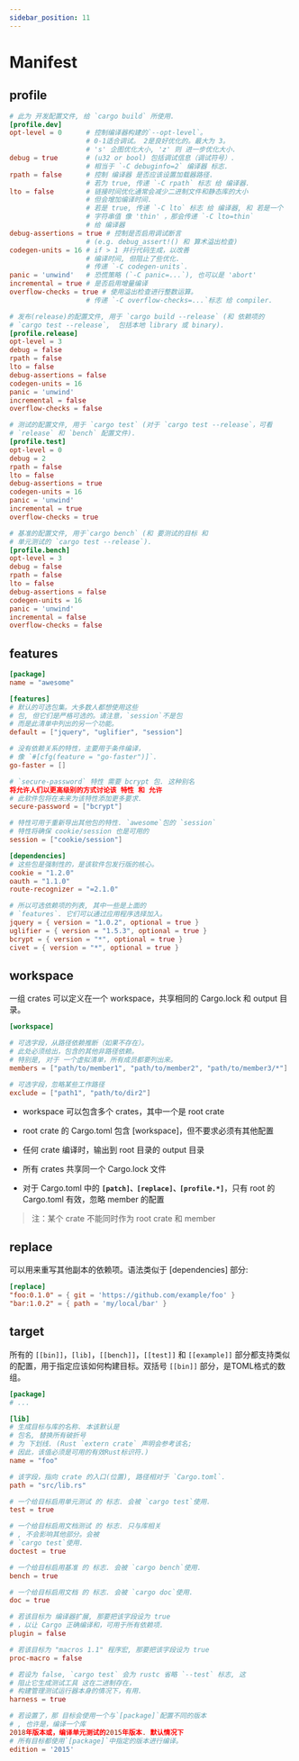 ```yaml
---
sidebar_position: 11
---
```

    
# Manifest

## profile

```toml
# 此为 开发配置文件, 给 `cargo build` 所使用.
[profile.dev]
opt-level = 0      # 控制编译器构建的`--opt-level`。
                   # 0-1适合调试。 2是良好优化的。最大为 3。
                   # 's' 企图优化大小, 'z' 则 进一步优化大小.
debug = true       # (u32 or bool) 包括调试信息（调试符号）.
                   # 相当于 `-C debuginfo=2` 编译器 标志.
rpath = false      # 控制 编译器 是否应该设置加载器路径.
                   # 若为 true, 传递 `-C rpath` 标志 给 编译器.
lto = false        # 链接时间优化通常会减少二进制文件和静态库的大小
                   # 但会增加编译时间.
                   # 若是 true, 传递 `-C lto` 标志 给 编译器, 和 若是一个
                   # 字符串值 像 'thin' ，那会传递 `-C lto=thin`
                   # 给 编译器
debug-assertions = true # 控制是否启用调试断言
                   # (e.g. debug_assert!() 和 算术溢出检查)
codegen-units = 16 # if > 1 并行代码生成，以改善
                   # 编译时间, 但阻止了些优化.
                   # 传递 `-C codegen-units`.
panic = 'unwind'   # 恐慌策略 (`-C panic=...`), 也可以是 'abort'
incremental = true # 是否启用增量编译
overflow-checks = true # 使用溢出检查进行整数运算。
                   # 传递 `-C overflow-checks=...`标志 给 compiler.

# 发布(release)的配置文件, 用于 `cargo build --release` (和 依赖项的
# `cargo test --release`,  包括本地 library 或 binary).
[profile.release]
opt-level = 3
debug = false
rpath = false
lto = false
debug-assertions = false
codegen-units = 16
panic = 'unwind'
incremental = false
overflow-checks = false

# 测试的配置文件, 用于 `cargo test` (对于 `cargo test --release`，可看
# `release` 和 `bench` 配置文件).
[profile.test]
opt-level = 0
debug = 2
rpath = false
lto = false
debug-assertions = true
codegen-units = 16
panic = 'unwind'
incremental = true
overflow-checks = true

# 基准的配置文件, 用于`cargo bench` (和 要测试的目标 和
# 单元测试的 `cargo test --release`).
[profile.bench]
opt-level = 3
debug = false
rpath = false
lto = false
debug-assertions = false
codegen-units = 16
panic = 'unwind'
incremental = false
overflow-checks = false
```

## features

```toml
[package]
name = "awesome"

[features]
# 默认的可选包集。大多数人都想使用这些
# 包, 但它们是严格可选的。请注意，`session`不是包
# 而是此清单中列出的另一个功能。
default = ["jquery", "uglifier", "session"]

# 没有依赖关系的特性，主要用于条件编译，
# 像 `#[cfg(feature = "go-faster")]`.
go-faster = []

# `secure-password` 特性 需要 bcrypt 包. 这种别名
将允许人们以更高级别的方式讨论该 特性 和 允许
# 此软件包将在未来为该特性添加更多要求.
secure-password = ["bcrypt"]

# 特性可用于重新导出其他包的特性. `awesome`包的 `session`
# 特性将确保 cookie/session 也是可用的
session = ["cookie/session"]

[dependencies]
# 这些包是强制性的，是该软件包发行版的核心。
cookie = "1.2.0"
oauth = "1.1.0"
route-recognizer = "=2.1.0"

# 所以可选依赖项的列表, 其中一些是上面的
# `features`. 它们可以通过应用程序选择加入。
jquery = { version = "1.0.2", optional = true }
uglifier = { version = "1.5.3", optional = true }
bcrypt = { version = "*", optional = true }
civet = { version = "*", optional = true }
```

## workspace

一组 crates 可以定义在一个 workspace，共享相同的 Cargo.lock 和 output 目录。

```toml
[workspace]

# 可选字段，从路径依赖推断（如果不存在）。
# 此处必须给出，包含的其他非路径依赖。
# 特别是, 对于 一个虚拟清单，所有成员都要列出来。
members = ["path/to/member1", "path/to/member2", "path/to/member3/*"]

# 可选字段，忽略某些工作路径
exclude = ["path1", "path/to/dir2"]
```

- workspace 可以包含多个 crates，其中一个是 root crate

- root crate 的 Cargo.toml 包含 [workspace]，但不要求必须有其他配置

- 任何 crate 编译时，输出到 root 目录的 output 目录

- 所有 crates 共享同一个 Cargo.lock 文件

- 对于 Cargo.toml 中的 **`[patch]、[replace]、[profile.*]`**，只有 root 的 Cargo.toml 有效，忽略 member 的配置

> 注：某个 crate 不能同时作为 root crate 和 member

## replace

可以用来重写其他副本的依赖项。语法类似于 [dependencies] 部分:

```toml
[replace]
"foo:0.1.0" = { git = 'https://github.com/example/foo' }
"bar:1.0.2" = { path = 'my/local/bar' }
```

## target

所有的 `[[bin]]`，`[lib]`，`[[bench]]`，`[[test]]` 和 `[[example]]` 部分都支持类似的配置，用于指定应该如何构建目标。双括号 `[[bin]]` 部分，是TOML格式的数组。

```toml
[package]
# ...

[lib]
# 生成目标与库的名称. 本该默认是
# 包名, 替换所有破折号
# 为 下划线. (Rust `extern crate` 声明会参考该名;
# 因此，该值必须是可用的有效Rust标识符.)
name = "foo"

# 该字段，指向 crate 的入口(位置), 路径相对于 `Cargo.toml`.
path = "src/lib.rs"

# 一个给目标启用单元测试 的 标志. 会被 `cargo test`使用.
test = true

# 一个给目标启用文档测试 的 标志. 只与库相关
# , 不会影响其他部分。会被
# `cargo test`使用.
doctest = true

# 一个给目标启用基准 的 标志. 会被 `cargo bench`使用.
bench = true

# 一个给目标启用文档 的 标志. 会被 `cargo doc`使用.
doc = true

# 若该目标为 编译器扩展, 那要把该字段设为 true
# ，以让 Cargo 正确编译和，可用于所有依赖项.
plugin = false

# 若该目标为 "macros 1.1" 程序宏, 那要把该字段设为 true
proc-macro = false

# 若设为 false, `cargo test` 会为 rustc 省略 `--test` 标志, 这
# 阻止它生成测试工具 这在二进制存在，
# 构建管理测试运行器本身的情况下，有用.
harness = true

# 若设置了，那 目标会使用一个与`[package]`配置不同的版本
# , 也许是，编译一个库
2018年版本或，编译单元测试的2015年版本. 默认情况下
# 所有目标都使用`[package]`中指定的版本进行编译。
edition = '2015'
```

      